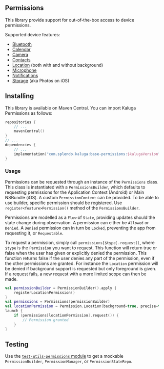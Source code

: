 ## Permissions

This library provide support for out-of-the-box access to device permissions.

Supported device features:
 - [Bluetooth](../bluetooth-permissions)
 - [Calendar](../calendar-permissions)
 - [Camera](../camera-permissions)
 - [Contacts](../contacts-permissions)
 - [Location](../location-permissions) (both with and without background)
 - [Microphone](../microphone-permissions)
 - [Notifications](../notifications-permissions)
 - [Storage](../storage-permissions) (aka Photos on iOS)

 ## Installing
 This library is available on Maven Central. You can import Kaluga Permissions as follows:

 ```kotlin
 repositories {
     // ...
     mavenCentral()
 }
 // ...
 dependencies {
     // ...
     implementation("com.splendo.kaluga:base-permissions:$kalugaVersion")
 }
 ```

### Usage
Permissions can be requested through an instance of the `Permissions` class. This class is instantiated with a `PermissionsBuilder`, which defaults to requesting permissions for the Application Context (Android) or Main NSBundle (iOS).
A custom `PermissionContext` can be provided.
To be able to use builder, specific permission should be registered. Use `register<feature>Permission()` method of the `PermissionsBuilder`.

Permissions are modelled as a `Flow` of `State`, providing updates should the state change during observation. A permission can either be `Allowed` or `Denied`. A `Denied` permission can in turn be `Locked`, preventing the app from requesting it, or `Requestable`.

To request a permission, simply call `permissions[$type].request()`, where `$type` is the `Permission` you want to request.
This function will return true or false when the user has given or explicitly denied the permission.
This function returns false if the user denies any part of the permission, even if the other permissions are granted.
For instance the `Location` permission will be denied if background support is requested but only foreground is given.
If a request fails, a new request with a more limited scope can then be made.

```kotlin
val permissionBuilder = PermissionBuilder().apply {
    registerLocationPermission()
}
val permissions = Permissions(permissionBuilder)
val locationPermission = Permission.Location(background=true, precise=true)
launch {
    if (permissions[locationPermission].request()) {
        // Permission granted
    }
}
```

## Testing
Use the [`test-utils-permissions` module](../test-utils-permissions) to get a mockable `PermissionBuilder`, `PermissionManager`, or `PermissionStateRepo`.
